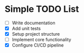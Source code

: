 # Simple TODO List

- [ ] Write documentation
- [x] Add unit tests
- [x] Setup project structure
- [ ] Implement core functionality
- [x] Configure CI/CD pipeline
